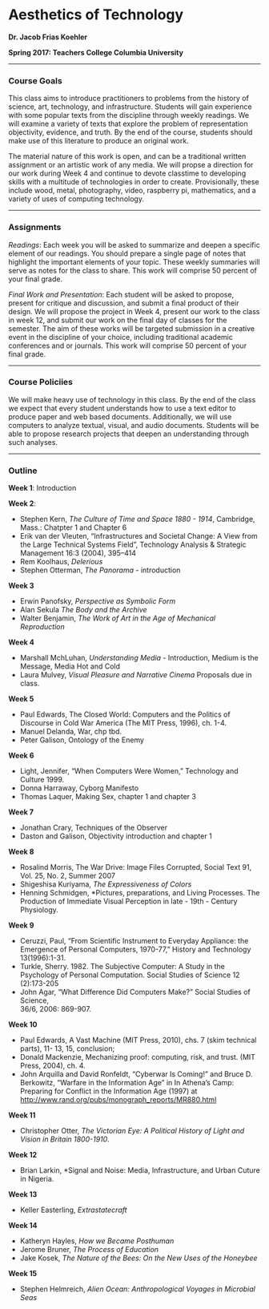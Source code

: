 # Aesthetics of Technology

**Dr. Jacob Frias Koehler**

**Spring 2017: Teachers College Columbia University**

---

### Course Goals

This class aims to introduce practitioners to problems from the history of science, art, technology, and infrastructure.  Students will gain experience
with some popular texts from the discipline through weekly readings.  We will examine a variety of texts that explore the problem of representation
objectivity, evidence, and truth.  By the end of the course, students should make use of this literature to produce an original work.

The material nature of this work is open, and can be a traditional written assignment or an artistic work of any media.  We will propse
a direction for our work during Week 4 and continue to devote classtime to developing skills with a multitude of technologies in order 
to create.  Provisionally, these include wood, metal, photography, video, raspberry pi, mathematics, and a variety of uses of computing technology.

---

### Assignments

*Readings*:
Each week you will be asked to summarize and deepen a specific element of our readings.  You should prepare a single page of notes that highlight the important elements of your topic.  These weekly summaries will serve as notes for the class to share.  This work will comprise 50 percent of your final grade.

*Final Work and Presentation*:
Each student will be asked to propose, present for critique and discussion, and submit a final product of their design.  We will propose the project in Week 4, present our work to the class in week 12, and submit our work on the final day of classes for the semester.  The aim of these works will be targeted submission in a creative event in the discipline of your choice, including traditional academic conferences and or journals.  This work will comprise 50 percent of your final grade.

---

### Course Policiies

We will make heavy use of technology in this class.  By the end of the class we expect that every student understands how to use a text editor to produce paper and web based documents.  Additionally, we will use computers to analyze textual, visual, and audio documents.  Students will be able to propose research projects that deepen an understanding through such analyses.

---

### Outline

**Week 1**: Introduction


**Week 2**: 

* Stephen Kern, *The Culture of Time and Space 1880 - 1914*, Cambridge, Mass.: Chatpter 1 and Chapter 6
* Erik van der Vleuten, “Infrastructures and Societal Change: A View
from the Large Technical Systems Field”, Technology Analysis & Strategic
Management 16:3 (2004), 395–414
* Rem Koolhaus, *Delerious*
* Stephen Otterman, *The Panorama* - introduction

**Week 3**

* Erwin Panofsky, *Perspective as Symbolic Form*
* Alan Sekula *The Body and the Archive*
* Walter Benjamin, *The Work of Art in the Age of Mechanical Reproduction*

**Week 4**

* Marshall MchLuhan, *Understanding Media* - Introduction, Medium is the Message, Media Hot and Cold
* Laura Mulvey, *Visual Pleasure and Narrative Cinema* 
Proposals due in class.

**Week 5**

* Paul Edwards, The Closed World: Computers and the Politics of Discourse in Cold
War America (The MIT Press, 1996), ch. 1-4.
* Manuel Delanda, War, chp tbd.
* Peter Galison, Ontology of the Enemy

**Week 6**

* Light, Jennifer, “When Computers Were Women,” Technology and Culture 1999. 
* Donna Harraway, Cyborg Manifesto
* Thomas Laquer, Making Sex, chapter 1 and chapter 3

**Week 7**

* Jonathan Crary, Techniques of the Observer
* Daston and Galison, Objectivity introduction and chapter 1

**Week 8**

* Rosalind Morris, The War Drive: Image Files Corrupted, Social Text 91, Vol. 25, No. 2, Summer 2007
* Shigeshisa Kuriyama, *The Expressiveness of Colors* 
* Henning Schmidgen, *Pictures, preparations, and Living Processes. The Production of Immediate Visual Perception in late - 19th - Century Physiology.


**Week 9**

* Ceruzzi,	Paul,	“From	Scientific	Instrument	to	Everyday	Appliance:	the	
Emergence	of	Personal	Computers,	1970-77,”	History	and	Technology
13(1996):1-31.
* Turkle, Sherry. 1982. The Subjective Computer: A Study in the Psychology of Personal Computation. Social
Studies of Science 12 (2):173-205
* John	Agar,	“What	Difference	Did	Computers	Make?”	Social	Studies	of	Science,	
36/6,	2006:	869-907.

**Week 10**

* Paul Edwards, A Vast Machine (MIT Press, 2010), chs. 7 (skim technical parts), 11-
13, 15, conclusion; 
* Donald Mackenzie, Mechanizing proof: computing, risk, and trust. (MIT
Press, 2004), ch. 4. 
* John	Arquilla	and	David	Ronfeldt,		“Cyberwar	Is	Coming!”	and	Bruce	D.	
Berkowitz,	“Warfare	in	the	Information	Age”	in	In	Athena’s	Camp:	
Preparing	for	Conflict	in	the	Information	Age	(1997)	at	
http://www.rand.org/pubs/monograph_reports/MR880.html

**Week 11**

* Christopher Otter, *The Victorian Eye: A Political History of Light and Vision in Britain 1800-1910*.

**Week 12**

* Brian Larkin, *Signal and Noise: Media, Infrastructure, and Urban Cuture in Nigeria.

**Week 13**

* Keller Easterling, *Extrastatecraft*

**Week 14**

* Katheryn Hayles, *How we Became Posthuman*
* Jerome Bruner, *The Process of Education*
* Jake Kosek, *The Nature of the Bees: On the New Uses of the Honeybee*

**Week 15**

* Stephen Helmreich, *Alien Ocean: Anthropological Voyages in Microbial Seas*



